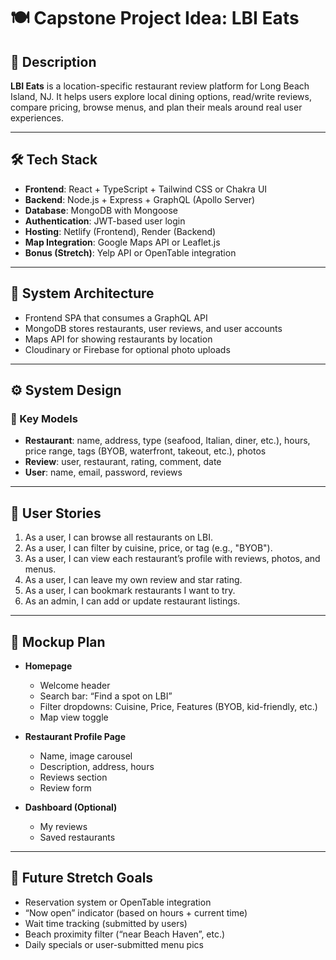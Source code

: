 # 🍽️ Capstone Project Idea: LBI Eats

## 📝 Description
**LBI Eats** is a location-specific restaurant review platform for Long Beach Island, NJ. It helps users explore local dining options, read/write reviews, compare pricing, browse menus, and plan their meals around real user experiences.

---

## 🛠 Tech Stack

- **Frontend**: React + TypeScript + Tailwind CSS or Chakra UI
- **Backend**: Node.js + Express + GraphQL (Apollo Server)
- **Database**: MongoDB with Mongoose
- **Authentication**: JWT-based user login
- **Hosting**: Netlify (Frontend), Render (Backend)
- **Map Integration**: Google Maps API or Leaflet.js
- **Bonus (Stretch)**: Yelp API or OpenTable integration

---

## 🧱 System Architecture

- Frontend SPA that consumes a GraphQL API
- MongoDB stores restaurants, user reviews, and user accounts
- Maps API for showing restaurants by location
- Cloudinary or Firebase for optional photo uploads

---

## ⚙️ System Design

### 📂 Key Models

- **Restaurant**: name, address, type (seafood, Italian, diner, etc.), hours, price range, tags (BYOB, waterfront, takeout, etc.), photos
- **Review**: user, restaurant, rating, comment, date
- **User**: name, email, password, reviews

---

## 👤 User Stories

1. As a user, I can browse all restaurants on LBI.
2. As a user, I can filter by cuisine, price, or tag (e.g., "BYOB").
3. As a user, I can view each restaurant’s profile with reviews, photos, and menus.
4. As a user, I can leave my own review and star rating.
5. As a user, I can bookmark restaurants I want to try.
6. As an admin, I can add or update restaurant listings.

---

## 🎨 Mockup Plan

- **Homepage**
  - Welcome header
  - Search bar: “Find a spot on LBI”
  - Filter dropdowns: Cuisine, Price, Features (BYOB, kid-friendly, etc.)
  - Map view toggle

- **Restaurant Profile Page**
  - Name, image carousel
  - Description, address, hours
  - Reviews section
  - Review form

- **Dashboard (Optional)**
  - My reviews
  - Saved restaurants

---

## 🚀 Future Stretch Goals

- Reservation system or OpenTable integration
- “Now open” indicator (based on hours + current time)
- Wait time tracking (submitted by users)
- Beach proximity filter (“near Beach Haven”, etc.)
- Daily specials or user-submitted menu pics
